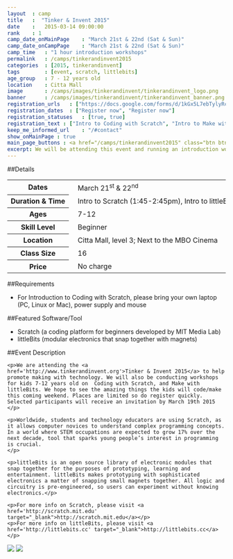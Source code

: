 ```yaml
---
layout	: camp
title 	:  "Tinker & Invent 2015"
date  	:   2015-03-14 09:00:00
rank    : 1
camp_date_onMainPage 	: "March 21st & 22nd (Sat & Sun)"
camp_date_onCampPage 	: "March 21st & 22nd (Sat & Sun)"
camp_time	: "1 hour introduction workshops"
permalink   : /camps/tinkerandinvent2015
categories  : [2015, tinkerandinvent]
tags    	: [event, scratch, littlebits]
age_group 	: 7 - 12 years old
location	: Citta Mall
image		: /camps/images/tinkerandinvent/tinkerandinvent_logo.png
banner		: /camps/images/tinkerandinvent/tinkerandinvent_banner.png
registration_urls	: ["https://docs.google.com/forms/d/1kGx5L7ebTylyRc82-Nsotfd97z15yw7xkTidASF9FXE/viewform", "https://docs.google.com/forms/d/1kS_FtIYfD9Q33WuPqlyt0fs3x7-50QS7u_sfHu9opmI/viewform"]
registration_dates	: ["Register now", "Register now"]
registration_statuses	: [true, true]
registration_text : ["Intro to Coding with Scratch", "Intro to Make with littleBits"]
keep_me_informed_url	: "/#contact"
show_onMainPage : true
main_page_buttons : <a href="/camps/tinkerandinvent2015" class="btn btn-lg pad-c btn-primary-pale" target="_blank">Register Now</a>
excerpt: We will be attending this event and running an introduction workshop to Coding with Scratch and Making with littleBits. Places are limited and by invitation, so register quick...!
---
```


##Details
<table style="white-space: nowrap">
    <col width="13%">
    <col width="3%">
    <col width="84%">
    <tr>
		<th>Dates</th>
        <td/>
		<td style='padding:5px 10px 5px 5px'>March 21<sup>st</sup> & 22<sup>nd</sup></td>
	</tr>
    <tr>
		<th>Duration & Time</th>
        <td/>
		<td style='padding:5px 10px 5px 5px'>Intro to Scratch (1:45-2:45pm), Intro to littleBits (4:15-5:15pm)</td>
	</tr>
	<tr>
		<th>Ages</th>
        <td/>
		<td style='padding:5px 10px 5px 5px'>7-12</td>
	</tr>
	<tr>
		<th>Skill Level</th>
        <td/>
		<td style='padding:5px 10px 5px 5px'>Beginner</td>
	</tr>	
	<tr>
		<th>Location</th>
        <td/>
		<td style='padding:5px 10px 5px 5px'>Citta Mall, level 3; Next to the MBO Cinema </td>
	</tr>
	<tr>
		<th>Class Size</th>
        <td/>
		<td style='padding:5px 10px 5px 5px'> 16 </td>
	</tr>
    <tr>
		<th>Price</th>
        <td/>
		<td style='padding:5px 10px 5px 5px'>No charge</td>
	</tr>
</table>

##Requirements
* For Introduction to Coding with Scratch, please bring your own laptop (PC, Linux or Mac), power supply and mouse

##Featured Software/Tool
* Scratch (a coding platform for beginners developed by MIT Media Lab)
* littleBits (modular electronics that snap together with magnets)

##Event Description
<div class="row">
<div class="col-md-8">

    <p>We are attending the <a href='http://www.tinkerandinvent.org'>Tinker & Invent 2015</a> to help promote making with technology. We will also be conducting workshops for kids 7-12 years old on  Coding with Scratch, and Make with littleBits. We hope to see the amazing things the kids will code/make this coming weekend. Places are limited so do register quickly. Selected participants will receive an invitation by March 19th 2015
    </p>

	<p>Worldwide, students and technology educators are using Scratch, as it allows computer novices to understand complex programming concepts. In a world where STEM occupations are expected to grow 17% over the next decade, tool that sparks young people’s interest in programming is crucial. 
	</p>

	<p>littleBits is an open source library of electronic modules that snap together for the purposes of prototyping, learning and entertainment. littleBits makes prototyping with sophisticated electronics a matter of snapping small magnets together. All logic and circuitry is pre-engineered, so users can experiment without knowing electronics.</p>
    
	<p>For more info on Scratch, please visit <a href='http://scratch.mit.edu' target="_blank">http://scratch.mit.edu</a></p>
    <p>For more info on littleBits, please visit <a href='http://littlebits.cc' target="_blank">http://littlebits.cc</a></p>
</div>

<div class="col-md-4">
	<img class="pad img-responsive ctc-camp-imgs" src="http://www7.pcmag.com/media/images/367306-scratch-from-mit.jpg"/>
	<img class="pad img-responsive ctc-camp-imgs" src="http://2013.oshwa.org/files/2013/08/littleBits-Logo.jpg"/>
</div>

</div>
